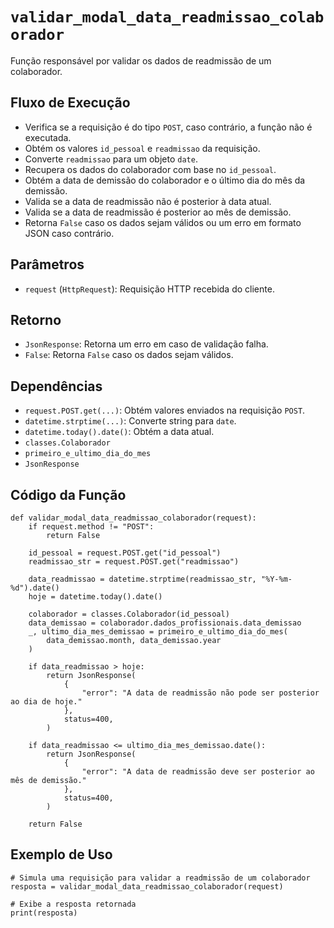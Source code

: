 # `validar_modal_data_readmissao_colaborador`

Função responsável por validar os dados de readmissão de um colaborador.

## Fluxo de Execução

- Verifica se a requisição é do tipo `POST`, caso contrário, a função não é executada.
- Obtém os valores `id_pessoal` e `readmissao` da requisição.
- Converte `readmissao` para um objeto `date`.
- Recupera os dados do colaborador com base no `id_pessoal`.
- Obtém a data de demissão do colaborador e o último dia do mês da demissão.
- Valida se a data de readmissão não é posterior à data atual.
- Valida se a data de readmissão é posterior ao mês de demissão.
- Retorna `False` caso os dados sejam válidos ou um erro em formato JSON caso contrário.

## Parâmetros

- `request` (`HttpRequest`): Requisição HTTP recebida do cliente.

## Retorno

- `JsonResponse`: Retorna um erro em caso de validação falha.
- `False`: Retorna `False` caso os dados sejam válidos.

## Dependências

- `request.POST.get(...)`: Obtém valores enviados na requisição `POST`.
- `datetime.strptime(...)`: Converte string para `date`.
- `datetime.today().date()`: Obtém a data atual.
- `classes.Colaborador`
- `primeiro_e_ultimo_dia_do_mes`
- `JsonResponse`

## Código da Função

```{py3 linenums="1"}
def validar_modal_data_readmissao_colaborador(request):
    if request.method != "POST":
        return False

    id_pessoal = request.POST.get("id_pessoal")
    readmissao_str = request.POST.get("readmissao")

    data_readmissao = datetime.strptime(readmissao_str, "%Y-%m-%d").date()
    hoje = datetime.today().date()

    colaborador = classes.Colaborador(id_pessoal)
    data_demissao = colaborador.dados_profissionais.data_demissao
    _, ultimo_dia_mes_demissao = primeiro_e_ultimo_dia_do_mes(
        data_demissao.month, data_demissao.year
    )

    if data_readmissao > hoje:
        return JsonResponse(
            {
                "error": "A data de readmissão não pode ser posterior ao dia de hoje."
            },
            status=400,
        )

    if data_readmissao <= ultimo_dia_mes_demissao.date():
        return JsonResponse(
            {
                "error": "A data de readmissão deve ser posterior ao mês de demissão."
            },
            status=400,
        )

    return False
```

## Exemplo de Uso

```{py3 linenums="1"}
# Simula uma requisição para validar a readmissão de um colaborador
resposta = validar_modal_data_readmissao_colaborador(request)

# Exibe a resposta retornada
print(resposta)
```
